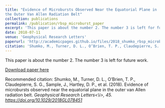 ```yaml
---
title: "Evidence of Microbursts Observed Near the Equatorial Plane in
the Outer Van Allen Radiation Belt"
collection: publications
permalink: /publication/rbsp_microburst_paper
excerpt: 'This paper is about the number 2. The number 3 is left for future work.'
date: 2018-07-11
venue: 'Geophysical Research Letters'
paperurl: 'http://academicpages.github.io/files/2018_shumko_rbsp_microburst_paper.pdf'
citation: 'Shumko, M., Turner, D. L., O’Brien, T. P., Claudepierre, S. G., Sample, J., Hartley, D. P., et al. (2018). Evidence of microbursts observed near the equatorial plane in the outer van Allen radiation belt. <i>Geophysical Research Letters<\i>, 45. https://doi.org/10.1029/2018GL078451'
---
```

This paper is about the number 2. The number 3 is left for future work.

[Download paper here](http://mshumko.github.io/files/2018_shumko_rbsp_microburst_paper.pdf)

Recommended citation: Shumko, M., Turner, D. L., O’Brien, T. P., Claudepierre, S. G., Sample, J., Hartley, D. P., et al. (2018). Evidence of microbursts observed near the equatorial plane in the outer van Allen radiation belt. <i>Geophysical Research Letters<\i>, 45. https://doi.org/10.1029/2018GL078451
